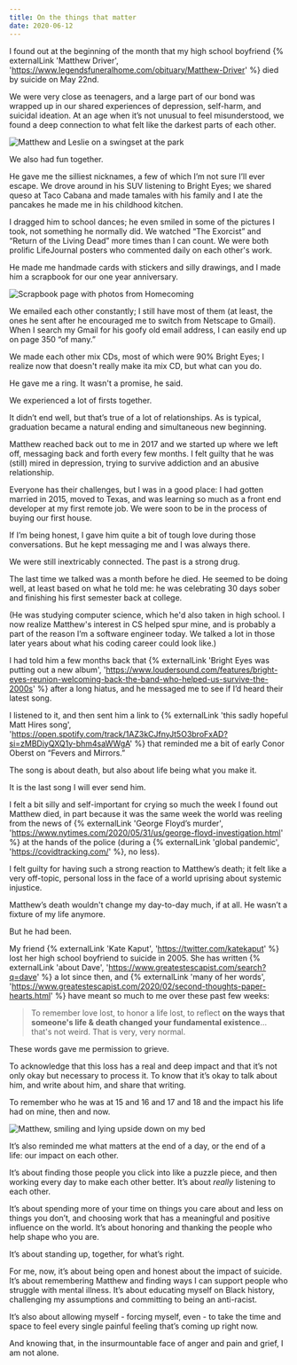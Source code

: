 ```yaml
---
title: On the things that matter
date: 2020-06-12
---
```


I found out at the beginning of the month that my high school boyfriend {% externalLink 'Matthew Driver', 'https://www.legendsfuneralhome.com/obituary/Matthew-Driver' %} died by suicide on May 22nd.

We were very close as teenagers, and a large part of our bond was wrapped up in our shared experiences of depression, self-harm, and suicidal ideation. At an age when it’s not unusual to feel misunderstood, we found a deep connection to what felt like the darkest parts of each other.

![Matthew and Leslie on a swingset at the park](/images/posts/on-the-things-that-matter/swingset.jpg)

We also had fun together. 

He gave me the silliest nicknames, a few of which I’m not sure I’ll ever escape. We drove around in his SUV listening to Bright Eyes; we shared queso at Taco Cabana and made tamales with his family and I ate the pancakes he made me in his childhood kitchen. 

I dragged him to school dances; he even smiled in some of the pictures I took, not something he normally did. We watched “The Exorcist” and “Return of the Living Dead” more times than I can count. We were both prolific LifeJournal posters who commented daily on each other's work.

He made me handmade cards with stickers and silly drawings, and I made him a scrapbook for our one year anniversary.

![Scrapbook page with photos from Homecoming](/images/posts/on-the-things-that-matter/scrapbook.jpg)

We emailed each other constantly; I still have most of them (at least, the ones he sent after he encouraged me to switch from Netscape to Gmail). When I search my Gmail for his goofy old email address, I can easily end up on page 350 “of many.”

We made each other mix CDs, most of which were 90% Bright Eyes; I realize now that doesn't really make ita mix CD, but what can you do. 

He gave me a ring. It wasn't a promise, he said.

We experienced a lot of firsts together.

It didn’t end well, but that’s true of a lot of relationships. As is typical, graduation became a natural ending and simultaneous new beginning.

<div class="separator"></div>

Matthew reached back out to me in 2017 and we started up where we left off, messaging back and forth every few months. I felt guilty that he was (still) mired in depression, trying to survive addiction and an abusive relationship. 

Everyone has their challenges, but I was in a good place: I had gotten married in 2015, moved to Texas, and was learning so much as a front end developer at my first remote job. We were soon to be in the process of buying our first house. 

If I’m being honest, I gave him quite a bit of tough love during those conversations. But he kept messaging me and I was always there. 

We were still inextricably connected. The past is a strong drug.

The last time we talked was a month before he died. He seemed to be doing well, at least based on what he told me: he was celebrating 30 days sober and finishing his first semester back at college.

(He was studying computer science, which he'd also taken in high school. I now realize Matthew's interest in CS helped spur mine, and is probably a part of the reason I’m a software engineer today. We talked a lot in those later years about what his coding career could look like.)

I had told him a few months back that {% externalLink 'Bright Eyes was putting out a new album', 'https://www.loudersound.com/features/bright-eyes-reunion-welcoming-back-the-band-who-helped-us-survive-the-2000s' %} after a long hiatus, and he messaged me to see if I’d heard their latest song. 

I listened to it, and then sent him a link to {% externalLink 'this sadly hopeful Matt Hires song', 'https://open.spotify.com/track/1AZ3kCJfnyJt5O3broFxAD?si=zMBDiyQXQ1y-bhm4saWWgA' %} that reminded me a bit of early Conor Oberst on “Fevers and Mirrors.” 

The song is about death, but also about life being what you make it.

It is the last song I will ever send him.

<div class="separator separator--alt"></div>

I felt a bit silly and self-important for crying so much the week I found out Matthew died, in part because it was the same week the world was reeling from the news of {% externalLink 'George Floyd’s murder', 'https://www.nytimes.com/2020/05/31/us/george-floyd-investigation.html' %} at the hands of the police (during a {% externalLink 'global pandemic', 'https://covidtracking.com/' %}, no less). 

I felt guilty for having such a strong reaction to Matthew’s death; it felt like a very off-topic, personal loss in the face of a world uprising about systemic injustice.

Matthew’s death wouldn't change my day-to-day much, if at all. He wasn’t a fixture of my life anymore.

But he had been.

My friend {% externalLink 'Kate Kaput', 'https://twitter.com/katekaput' %} lost her high school boyfriend to suicide in 2005. She has written {% externalLink 'about Dave', 'https://www.greatestescapist.com/search?q=dave' %} a lot since then, and {% externalLink 'many of her words', 'https://www.greatestescapist.com/2020/02/second-thoughts-paper-hearts.html' %} have meant so much to me over these past few weeks:

> To remember love lost, to honor a life lost, to reflect **on the ways that someone's life & death changed your fundamental existence**... that's not weird. That is very, very normal.

These words gave me permission to grieve. 

To acknowledge that this loss has a real and deep impact and that it’s not only okay but necessary to process it. To know that it’s okay to talk about him, and write about him, and share that writing.

To remember who he was at 15 and 16 and 17 and 18 and the impact his life had on mine, then and now.

![Matthew, smiling and lying upside down on my bed](/images/posts/on-the-things-that-matter/matthew.jpg)

It’s also reminded me what matters at the end of a day, or the end of a life: our impact on each other. 

It’s about finding those people you click into like a puzzle piece, and then working every day to make each other better. It’s about _really_ listening to each other. 

It’s about spending more of your time on things you care about and less on things you don’t, and choosing work that has a meaningful and positive influence on the world. It’s about honoring and thanking the people who help shape who you are. 

It’s about standing up, together, for what’s right. 

For me, now, it’s about being open and honest about the impact of suicide. It’s about remembering Matthew and finding ways I can support people who struggle with mental illness. It’s about educating myself on Black history, challenging my assumptions and committing to being an anti-racist.

It’s also about allowing myself - forcing myself, even - to take the time and space to feel every single painful feeling that’s coming up right now. 

And knowing that, in the insurmountable face of anger and pain and grief, I am not alone.

